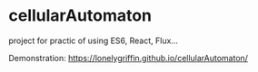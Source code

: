 # cellularAutomaton
project for practic of using ES6, React, Flux...

Demonstration: https://lonelygriffin.github.io/cellularAutomaton/

